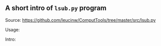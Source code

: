 ## A short intro of `lsub.py` program
Source: https://github.com/leucinw/ComputTools/tree/master/src/lsub.py

Usage:

Intro:


